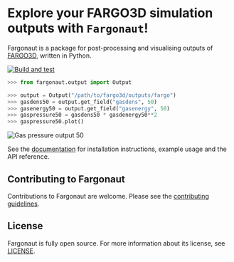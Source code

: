 # Explore your FARGO3D simulation outputs with `Fargonaut`!

Fargonaut is a package for post-processing and visualising outputs of [FARGO3D](https://github.com/FARGO3D/fargo3d), written in Python.

[![Build and test](https://github.com/dc2917/Fargonaut/actions/workflows/ci.yml/badge.svg)](https://github.com/dc2917/Fargonaut/actions/workflows/ci.yml)


```py
>>> from fargonaut.output import Output

>>> output = Output("/path/to/fargo3d/outputs/fargo")
>>> gasdens50 = output.get_field("gasdens", 50)
>>> gasenergy50 = output.get_field("gasenergy", 50)
>>> gaspressure50 = gasdens50 * gasdenergy50**2
>>> gaspressure50.plot()
```

![Gas pressure output 50](docs/images/fargo_gaspressure50.png)

See the [documentation](https://dc2917.github.io/Fargonaut/index.html) for installation instructions, example usage and the API reference.

## Contributing to Fargonaut

Contributions to Fargonaut are welcome. Please see the [contributing guidelines](CONTRIBUTING.md).

## License

Fargonaut is fully open source. For more information about its license, see [LICENSE](LICENSE).
